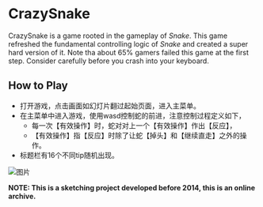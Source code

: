 # CrazySnake

CrazySnake is a game rooted in the gameplay of *Snake*.
This game refreshed the fundamental controlling logic of *Snake* and created a super hard version of it.
Note tha about 65% gamers failed this game at the first step. Consider carefully before you crash into your keyboard.

## How to Play

- 打开游戏，点击画面如幻灯片翻过起始页面，进入主菜单。
- 在主菜单中进入游戏，使用wasd控制蛇的前进，注意控制过程定义如下，
  - 每一次【有效操作】时，蛇对对上一个【有效操作】作出【反应】，
  - 【有效操作】指【反应】时除了让蛇【掉头】和【继续直走】之外的操作。
- 标题栏有16个不同tip随机出现。

![图片](https://user-images.githubusercontent.com/47021599/200893661-2d0a5e48-a483-42cb-a2af-8287825b8514.png)

**NOTE: This is a sketching project developed before 2014, this is an online archive.**
